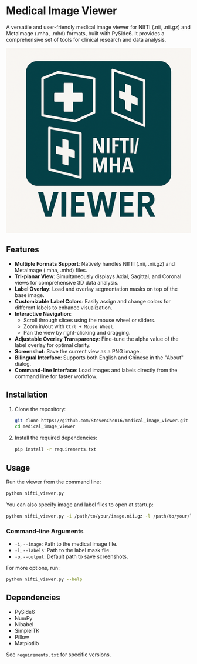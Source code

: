 # Medical Image Viewer

A versatile and user-friendly medical image viewer for NIfTI (.nii, .nii.gz) and MetaImage (.mha, .mhd) formats, built with PySide6. It provides a comprehensive set of tools for clinical research and data analysis.

![logo](media/logo.png)

## Features

-   **Multiple Formats Support**: Natively handles NIfTI (.nii, .nii.gz) and MetaImage (.mha, .mhd) files.
-   **Tri-planar View**: Simultaneously displays Axial, Sagittal, and Coronal views for comprehensive 3D data analysis.
-   **Label Overlay**: Load and overlay segmentation masks on top of the base image.
-   **Customizable Label Colors**: Easily assign and change colors for different labels to enhance visualization.
-   **Interactive Navigation**:
    -   Scroll through slices using the mouse wheel or sliders.
    -   Zoom in/out with `Ctrl + Mouse Wheel`.
    -   Pan the view by right-clicking and dragging.
-   **Adjustable Overlay Transparency**: Fine-tune the alpha value of the label overlay for optimal clarity.
-   **Screenshot**: Save the current view as a PNG image.
-   **Bilingual Interface**: Supports both English and Chinese in the "About" dialog.
-   **Command-line Interface**: Load images and labels directly from the command line for faster workflow.

## Installation

1.  Clone the repository:
    ```bash
    git clone https://github.com/StevenChen16/medical_image_viewer.git
    cd medical_image_viewer
    ```

2.  Install the required dependencies:
    ```bash
    pip install -r requirements.txt
    ```

## Usage

Run the viewer from the command line:

```bash
python nifti_viewer.py
```

You can also specify image and label files to open at startup:

```bash
python nifti_viewer.py -i /path/to/your/image.nii.gz -l /path/to/your/labels.nii.gz
```

### Command-line Arguments

-   `-i`, `--image`: Path to the medical image file.
-   `-l`, `--labels`: Path to the label mask file.
-   `-o`, `--output`: Default path to save screenshots.

For more options, run:
```bash
python nifti_viewer.py --help
```

## Dependencies

-   PySide6
-   NumPy
-   Nibabel
-   SimpleITK
-   Pillow
-   Matplotlib

See `requirements.txt` for specific versions.
